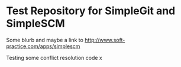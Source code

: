 Test Repository for SimpleGit and SimpleSCM
====
Some blurb and maybe a link to http://www.soft-practice.com/apps/simplescm

Testing some conflict resolution code x
